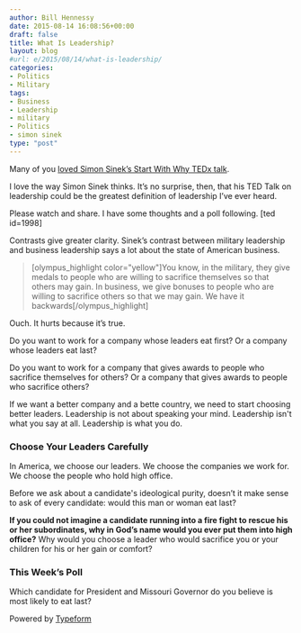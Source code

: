 ```yaml
---
author: Bill Hennessy
date: 2015-08-14 16:08:56+00:00
draft: false
title: What Is Leadership?
layout: blog
#url: e/2015/08/14/what-is-leadership/
categories:
- Politics
- Military
tags:
- Business
- Leadership
- military
- Politics
- simon sinek
type: "post"
---
```


Many of you [loved Simon Sinek’s Start With Why TEDx talk](https://hennessysview.com/2015/08/11/how-to-sell-conservative-principles/).

I love the way Simon Sinek thinks. It’s no surprise, then, that his TED Talk on leadership could be the greatest definition of leadership I’ve ever heard.

Please watch and share. I have some thoughts and a poll following.
[ted id=1998]

Contrasts give greater clarity. Sinek’s contrast between military leadership and business leadership says a lot about the state of American business.



> [olympus_highlight color="yellow"]You know, in the military, they give medals to people who are willing to sacrifice themselves so that others may gain. In business, we give bonuses to people who are willing to sacrifice others so that we may gain. We have it backwards[/olympus_highlight]



Ouch. It hurts because it’s true.

Do you want to work for a company whose leaders eat first? Or a company whose leaders eat last?

Do you want to work for a company that gives awards to people who sacrifice themselves for others? Or a company that gives awards to people who sacrifice others?

If we want a better company and a bette country, we need to start choosing better leaders. Leadership is not about speaking your mind. Leadership isn't what you say at all. Leadership is what you do.



### Choose Your Leaders Carefully



In America, we choose our leaders. We choose the companies we work for. We choose the people who hold high office.

Before we ask about a candidate's ideological purity, doesn’t it make sense to ask of every candidate: would this man or woman eat last?

**If you could not imagine a candidate running into a fire fight to rescue his or her subordinates, why in God’s name would you ever put them into high office?** Why would you choose a leader who would sacrifice you or your children for his or her gain or comfort?



### This Week’s Poll



Which candidate for President and Missouri Governor do you believe is most likely to eat last?











Powered by [Typeform](https://www.typeform.com/?utm_campaign=typeform_qv0Mfp&utm_source=website&utm_medium=typeform&utm_content=typeform-embedded&utm_term=English)
